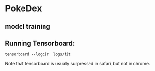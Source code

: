 # PokeDex

## model training





## Running Tensorboard:
```tensorboard --logdir  logs/fit```

Note that tensorboard is usually surpressed in safari, but not in chrome.